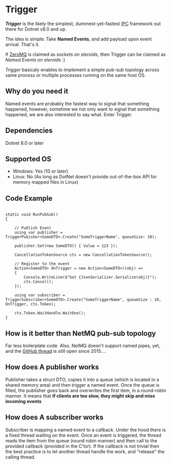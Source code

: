 # Trigger

***Trigger*** is the likely the simplest, dummest-yet-fastest [IPC](https://en.wikipedia.org/wiki/Inter-process_communication) framework out there for Dotnet v8.0 and up.

The idea is simple: Take **Named Events**, and add payload upon event arrival. That's it.

If [ZeroMQ](https://zeromq.org) is claimed as *sockets on steroids*, then Trigger can be claimed as *Named Events on steroids* :)

*Trigger* basicaly enables to implement a simple pub-sub topology across same process or multiple processes running on the same host OS.

## Why do you need it
Named events are probably the fastest way to signal that something happened, however, sometime we not only want to signal that something happened, we are
also interested to say what. Enter Trigger.

## Dependencies
Dotnet 8.0 or later

## Supported OS
* Windows: Yes (10 or later)
* Linux: No (As long as DotNet doesn't provide out-of-the-box API for memory mapped files in Linux)

## Code Example
```

static void RunPubSub()
{

    // Publish Event
    using var publisher = TriggerPubisher<SomeDTO>.Create("SomeTriggerName", queueSize: 10);

    publisher.Set(new SomeDTO() { Value = 123 });

    CancellationTokenSource cts = new CancellationTokenSource();

    // Register to the event
    Action<SomeDTO> OnTrigger = new Action<SomeDTO>((obj) =>
    {
        Console.WriteLine($"Got {JsonSerializer.Serialize(obj)}");
        cts.Cancel();
    });
    
    using var subscriber = TriggerSubscriber<SomeDTO>.Create("SomeTriggerName", queueSize : 10, OnTrigger, cts.Token);

    cts.Token.WaitHandle.WaitOne();
}

```

## How is it better than NetMQ pub-sub topology
Far less boilerplate code. Also, NetMQ doesn't support named pipes, yet, and the [GitHub thread](https://github.com/zeromq/netmq/issues/331) is still open since 2015....

## How does A publisher works
Publisher takes a struct DTO, copies it into a queue (which is located in a shared memory area) and then trigger a named event.
Once the queue is filled, the publisher goes back and overwrites the first item, in a round-robin manner.
It means that **If clients are too slow, they might skip and miss incoming events**

## How does A subscriber works
Subscriber is mapping a named event to a callback. Under the hood there is a fixed thread waiting on the event. 
Once an event is triggered, the thread reads the item from the queue (round robin manner) and then call to the provided callback (provided in the C'tor).
If the callback is not trivial then the best practice is to let another thread handle the work, and "release" the calling thread.
